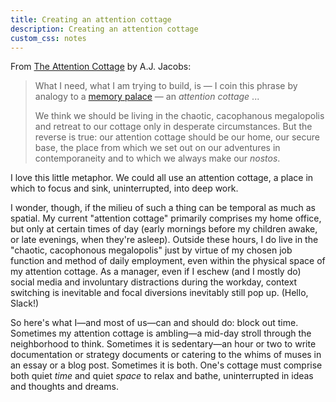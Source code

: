 ```yaml
---
title: Creating an attention cottage
description: Creating an attention cottage
custom_css: notes
---
```


From [The Attention Cottage](https://blog.ayjay.org/the-attention-cottage/) by A.J. Jacobs:

>What I need, what I am trying to build, is — I coin this phrase by analogy to a [memory palace](https://en.wikipedia.org/wiki/Method_of_loci?wprov=sfti1#) — an _attention cottage_ ...
>
>We think we should be living in the chaotic, cacophanous megalopolis and retreat to our cottage only in desperate circumstances. But the reverse is true: our attention cottage should be our home, our secure base, the place from which we set out on our adventures in contemporaneity and to which we always make our _nostos_.

I love this little metaphor. We could all use an attention cottage, a place in which to focus and sink, uninterrupted, into deep work.

I wonder, though, if the milieu of such a thing can be temporal as much as spatial. My current "attention cottage" primarily comprises my home office, but only at certain times of day (early mornings before my children awake, or late evenings, when they're asleep). Outside these hours, I do live in the "chaotic, cacophonous megalopolis" just by virtue of my chosen job function and method of daily employment, even within the physical space of my attention cottage. As a manager, even if I eschew (and I mostly do) social media and involuntary distractions during the workday, context switching is inevitable and focal diversions inevitably still pop up. (Hello, Slack!)

So here's what I—and most of us—can and should do: block out time. Sometimes my attention cottage is ambling—a mid-day stroll through the neighborhood to think. Sometimes it is sedentary—an hour or two to write documentation or strategy documents or catering to the whims of muses in an essay or a blog post. Sometimes it is both. One's cottage must comprise both quiet _time_ and quiet _space_ to relax and bathe, uninterrupted in ideas and thoughts and dreams.
